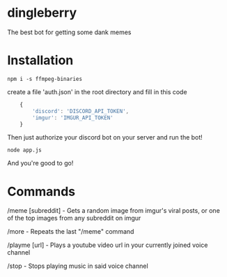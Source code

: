 # dingleberry
The best bot for getting some dank memes

# Installation

	npm i -s ffmpeg-binaries

create a file 'auth.json' in the root directory and fill in this code

```javascript
	{
		'discord': 'DISCORD_API_TOKEN',
		'imgur': 'IMGUR_API_TOKEN'
	}
```

Then just authorize your discord bot on your server and run the bot!

	node app.js

And you're good to go!


# Commands

/meme [subreddit] - Gets a random image from imgur's viral posts, or one of the top images from any subreddit on imgur

/more - Repeats the last "/meme" command

/playme [url] - Plays a youtube video url in your currently joined voice channel

/stop - Stops playing music in said voice channel